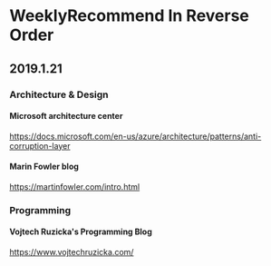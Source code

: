 # WeeklyRecommend In Reverse Order


## 2019.1.21

### Architecture & Design

#### Microsoft architecture center
https://docs.microsoft.com/en-us/azure/architecture/patterns/anti-corruption-layer

#### Marin Fowler blog
https://martinfowler.com/intro.html

### Programming

#### Vojtech Ruzicka's Programming Blog
https://www.vojtechruzicka.com/
